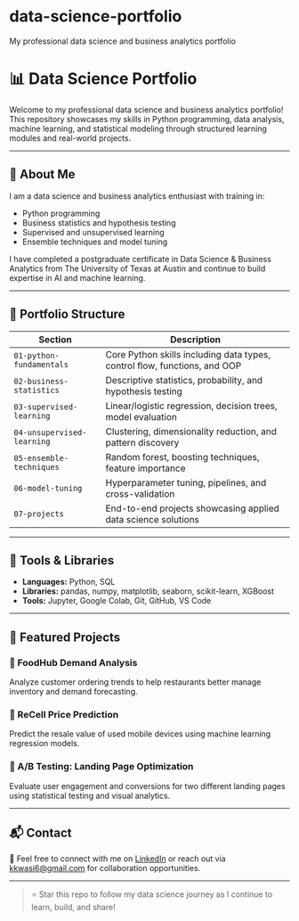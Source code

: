 # data-science-portfolio
My professional data science and business analytics portfolio


# 📊 Data Science Portfolio

Welcome to my professional data science and business analytics portfolio!  
This repository showcases my skills in Python programming, data analysis, machine learning, and statistical modeling through structured learning modules and real-world projects.

---

## 🧠 About Me

I am a data science and business analytics enthusiast with training in:
- Python programming
- Business statistics and hypothesis testing
- Supervised and unsupervised learning
- Ensemble techniques and model tuning

I have completed a postgraduate certificate in Data Science & Business Analytics from The University of Texas at Austin and continue to build expertise in AI and machine learning.

---

## 📁 Portfolio Structure

| Section | Description |
|--------|-------------|
| `01-python-fundamentals` | Core Python skills including data types, control flow, functions, and OOP |
| `02-business-statistics` | Descriptive statistics, probability, and hypothesis testing |
| `03-supervised-learning` | Linear/logistic regression, decision trees, model evaluation |
| `04-unsupervised-learning` | Clustering, dimensionality reduction, and pattern discovery |
| `05-ensemble-techniques` | Random forest, boosting techniques, feature importance |
| `06-model-tuning` | Hyperparameter tuning, pipelines, and cross-validation |
| `07-projects` | End-to-end projects showcasing applied data science solutions |

---

## 🚀 Tools & Libraries

- **Languages:** Python, SQL
- **Libraries:** pandas, numpy, matplotlib, seaborn, scikit-learn, XGBoost
- **Tools:** Jupyter, Google Colab, Git, GitHub, VS Code

---

## 📌 Featured Projects

### 🥡 FoodHub Demand Analysis
Analyze customer ordering trends to help restaurants better manage inventory and demand forecasting.

### 📱 ReCell Price Prediction
Predict the resale value of used mobile devices using machine learning regression models.

### 🧪 A/B Testing: Landing Page Optimization
Evaluate user engagement and conversions for two different landing pages using statistical testing and visual analytics.

---

## 📬 Contact

📧 Feel free to connect with me on [LinkedIn](https://www.linkedin.com/in/kwasi-nsiah) or reach out via kkwasi6@gmail.com for collaboration opportunities.

---

> ⭐ Star this repo to follow my data science journey as I continue to learn, build, and share!

